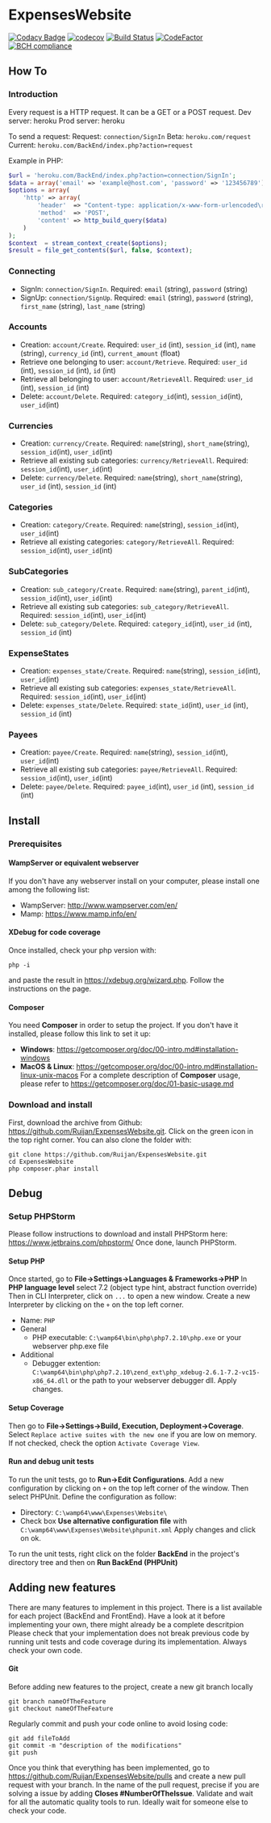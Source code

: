# ExpensesWebsite

[![Codacy Badge](https://api.codacy.com/project/badge/Grade/8b559408f3724d8ab92307d7c18a1b8c)](https://app.codacy.com/app/rechenmann/ExpensesWebsite?utm_source=github.com&utm_medium=referral&utm_content=Ruijan/ExpensesWebsite&utm_campaign=Badge_Grade_Settings)
[![codecov](https://codecov.io/gh/Ruijan/ExpensesWebsite/branch/master/graph/badge.svg)](https://codecov.io/gh/Ruijan/ExpensesWebsite)
[![Build Status](https://travis-ci.org/Ruijan/ExpensesWebsite.svg?branch=master)](https://travis-ci.org/Ruijan/ExpensesWebsite)
[![CodeFactor](https://www.codefactor.io/repository/github/ruijan/expenseswebsite/badge)](https://www.codefactor.io/repository/github/ruijan/expenseswebsite)
[![BCH compliance](https://bettercodehub.com/edge/badge/Ruijan/ExpensesWebsite?branch=master)](https://bettercodehub.com/results/Ruijan/ExpensesWebsite)

## How To
### Introduction
Every request is a HTTP request. It can be a GET or a POST request. 
Dev server: heroku
Prod server: heroku

To send a request:
Request: `connection/SignIn`
Beta: `heroku.com/request`
Current: `heroku.com/BackEnd/index.php?action=request`

Example in PHP:
```php
$url = 'heroku.com/BackEnd/index.php?action=connection/SignIn';
$data = array('email' => 'example@host.com', 'password' => '123456789');
$options = array(
    'http' => array(
        'header'  => "Content-type: application/x-www-form-urlencoded\r\n",
        'method'  => 'POST',
        'content' => http_build_query($data)
    )
);
$context  = stream_context_create($options);
$result = file_get_contents($url, false, $context);
```

### Connecting
*   SignIn: `connection/SignIn`. Required: `email` (string), `password` (string)
*   SignUp: `connection/SignUp`. Required: `email` (string), `password` (string), `first_name` (string), `last_name` (string)

### Accounts
*   Creation: `account/Create`. Required: `user_id` (int), `session_id` (int), `name` (string), `currency_id` (int), `current_amount` (float)
*   Retrieve one belonging to user: `account/Retrieve`. Required: `user_id` (int), `session_id` (int), `id` (int)
*   Retrieve all belonging to user: `account/RetrieveAll`. Required: `user_id` (int), `session_id` (int)
*   Delete: `account/Delete`. Required:  `category_id`(int), `session_id`(int), `user_id`(int)

### Currencies
*   Creation: `currency/Create`. Required: `name`(string),  `short_name`(string), `session_id`(int), `user_id`(int)
*   Retrieve all existing sub categories: `currency/RetrieveAll`. Required: `session_id`(int), `user_id`(int)
*   Delete: `currency/Delete`. Required:   `name`(string),  `short_name`(string), `user_id` (int), `session_id` (int)

### Categories
*   Creation: `category/Create`. Required: `name`(string), `session_id`(int), `user_id`(int)
*   Retrieve all existing categories: `category/RetrieveAll`. Required: `session_id`(int), `user_id`(int)

### SubCategories
*   Creation: `sub_category/Create`. Required: `name`(string),  `parent_id`(int), `session_id`(int), `user_id`(int)
*   Retrieve all existing sub categories: `sub_category/RetrieveAll`. Required: `session_id`(int), `user_id`(int)
*   Delete: `sub_category/Delete`. Required:  `category_id`(int), `user_id` (int), `session_id` (int)

### ExpenseStates
*   Creation: `expenses_state/Create`. Required: `name`(string),   `session_id`(int), `user_id`(int)
*   Retrieve all existing sub categories: `expenses_state/RetrieveAll`. Required: `session_id`(int), `user_id`(int)
*   Delete: `expenses_state/Delete`. Required:  `state_id`(int), `user_id` (int), `session_id` (int)

### Payees
*   Creation: `payee/Create`. Required: `name`(string),  `session_id`(int), `user_id`(int)
*   Retrieve all existing sub categories: `payee/RetrieveAll`. Required: `session_id`(int), `user_id`(int)
*   Delete: `payee/Delete`. Required:  `payee_id`(int), `user_id` (int), `session_id` (int)


## Install

### Prerequisites

#### WampServer or equivalent webserver
If you don't have any webserver install on your computer, please install one among the following list:
*   WampServer: http://www.wampserver.com/en/
*   Mamp: https://www.mamp.info/en/

#### XDebug for code coverage
Once installed, check your php version with:
```
php -i
```
and paste the result in https://xdebug.org/wizard.php. Follow the instructions on the page.

#### Composer
You need **Composer** in order to setup the project. If you don't have it installed, please follow this link to set it up:
*   **Windows**: https://getcomposer.org/doc/00-intro.md#installation-windows
*   **MacOS & Linux**: https://getcomposer.org/doc/00-intro.md#installation-linux-unix-macos
For a complete description of **Composer** usage, please refer to https://getcomposer.org/doc/01-basic-usage.md

### Download and install
First, download the archive from Github: https://github.com/Ruijan/ExpensesWebsite.git. Click on the green icon in the top right corner. You can also clone the folder with:
```
git clone https://github.com/Ruijan/ExpensesWebsite.git
cd ExpensesWebsite
php composer.phar install
```

## Debug
### Setup PHPStorm
Please follow instructions to download and install PHPStorm here: https://www.jetbrains.com/phpstorm/
Once done, launch PHPStorm.

#### Setup PHP
Once started, go to **File->Settings->Languages & Frameworks->PHP**
In **PHP language level** select 7.2 (object type hint, abstract function override)
Then in CLI Interpreter, click on `...` to open a new window.
Create a new Interpreter by clicking on the `+` on the top left corner.
*   Name: `PHP`
* General
  * PHP executable: `C:\wamp64\bin\php\php7.2.10\php.exe` or your webserver php.exe file
* Additional
  * Debugger extention: `C:\wamp64\bin\php\php7.2.10\zend_ext\php_xdebug-2.6.1-7.2-vc15-x86_64.dll` or the path to your webserver debugger dll.
Apply changes.

#### Setup Coverage
Then go to **File->Settings->Build, Execution, Deployment->Coverage**. Select `Replace active suites with the new one` if you are low on memory. If not checked, check the option `Activate Coverage View`. 

#### Run and debug unit tests
To run the unit tests, go to **Run->Edit Configurations**. Add a new configuration by clicking on `+` on the top left corner of the window. Then select PHPUnit. Define the configuration as follow:
*   Directory: `C:\wamp64\www\Expenses\Website\`
*   Check box **Use alternative configuration file** with `C:\wamp64\www\Expenses\Website\phpunit.xml`
Apply changes and click on ok.

To run the unit tests, right click on the folder **BackEnd** in the project's directory tree and then on **Run BackEnd (PHPUnit)**

## Adding new features
There are many features to implement in this project. There is a list available for each project (BackEnd and FrontEnd). Have a look at it before implementing your own, there might already be a complete descritpion
Please check that your implementation does not break previous code by running unit tests and code coverage during its implementation. Always check your own code.

#### Git
Before adding new features to the project, create a new git branch locally
```
git branch nameOfTheFeature
git checkout nameOfTheFeature
```
Regularly commit and push your code online to avoid losing code:
```
git add fileToAdd
git commit -m "description of the modifications"
git push
```
Once you think that everything has been implemented, go to https://github.com/Ruijan/ExpensesWebsite/pulls and create a new pull request with your branch. In the name of the pull request, precise if you are solving a issue by adding **Closes #NumberOfTheIssue**. Validate and wait for all the automatic quality tools to run. Ideally wait for someone else to check your code.
